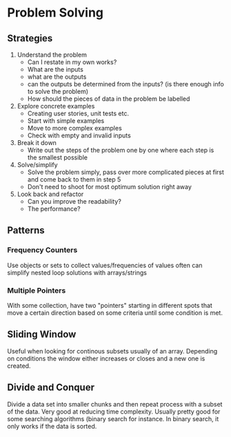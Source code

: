 # Problem Solving

## Strategies

1. Understand the problem
   * Can I restate in my own works?
   * What are the inputs
   * what are the outputs
   * can the outputs be determined from the inputs? (is there enough info to solve the problem)
   * How should the pieces of data in the problem be labelled
2. Explore concrete examples
    * Creating user stories, unit tests etc.
    * Start with simple examples
    * Move to more complex examples
    * Check with empty and invalid inputs
3. Break it down
    * Write out the steps of the problem one by one where each step is the smallest possible
4. Solve/simplify
    * Solve the problem simply, pass over more complicated pieces at first and come back to them in step 5
    * Don't need to shoot for most optimum solution right away
5. Look back and refactor
    * Can you improve the readability?
    * The performance?

## Patterns

### Frequency Counters

Use objects or sets to collect values/frequencies of values
often can simplify nested loop solutions with arrays/strings

### Multiple Pointers

With some collection, have two "pointers" starting in different spots that move a certain direction based on some criteria until some condition is met.

## Sliding Window

Useful when looking for continous subsets usually of an array. Depending on conditions the window either increases or closes and a new one is created.

## Divide and Conquer

Divide a data set into smaller chunks and then repeat process with a subset of the data. Very good at reducing time complexity. Usually pretty good for some searching algorithms (binary search for instance.
In binary search, it only works if the data is sorted.
